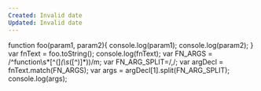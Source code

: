 ```yaml
---
Created: Invalid date
Updated: Invalid date
---
```

function foo(param1, param2){ console.log(param1); console.log(param2); } var fnText = foo.toString(); console.log(fnText); var FN_ARGS = /^function\s*[^\(]*\(\s*([^\)]*)\)/m; var FN_ARG_SPLIT=/,/; var argDecl = fnText.match(FN_ARGS); var args = argDecl[1].split(FN_ARG_SPLIT); console.log(args);